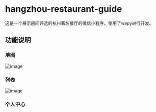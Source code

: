 # hangzhou-restaurant-guide
这是一个展示民间评选的杭州著名餐厅的微信小程序。使用了wepy进行开发。

## 功能说明
### 地图
![image](https://github.com/kasa2010/hangzhou-restaurant-guide/blob/master/src/resources/index.jpeg)

### 列表
![image](https://github.com/kasa2010/hangzhou-restaurant-guide/blob/master/src/resources/list.jpeg)

### 个人中心
